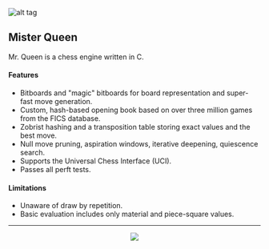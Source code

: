 ![alt tag](http://i.imgur.com/kjJK4cs.png)

## Mister Queen

Mr. Queen is a chess engine written in C.

#### Features

* Bitboards and "magic" bitboards for board representation and super-fast move
  generation.
* Custom, hash-based opening book based on over three million games from the
  FICS database.
* Zobrist hashing and a transposition table storing exact values and the best
  move.
* Null move pruning, aspiration windows, iterative deepening, quiescence
  search.
* Supports the Universal Chess Interface (UCI).
* Passes all perft tests.

#### Limitations

* Unaware of draw by repetition.
* Basic evaluation includes only material and piece-square values.

---

<p align="center"><img src="http://i.imgur.com/oiWiEvK.png"></p>
